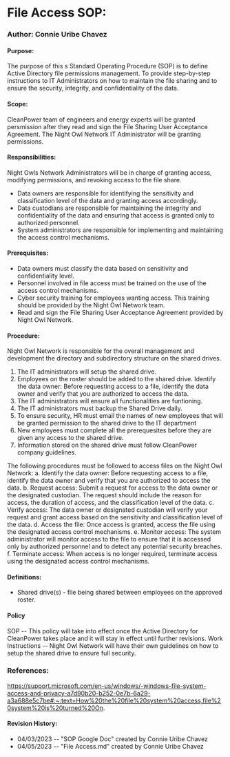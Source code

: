 

# File Access SOP:
### Author: Connie Uribe Chavez
#### Purpose:
The purpose of this s Standard Operating Procedure (SOP) is to define Active Directory file permissions management. To provide step-by-step instructions to IT Administrators on how to maintain the file sharing and to ensure the security, integrity, and confidentiality of the data.
#### Scope:
CleanPower team of engineers and energy experts will be granted persmission after they read and sign the File Sharing User Acceptance Agreement. The Night Owl Network IT Administrator will be granting permissions. 

#### Responsibilities:
Night Owls Network Administrators will be in charge of granting access, modifying permissions, and revoking access to the file share.
- Data owners are responsible for identifying the sensitivity and classification level of the data and granting access accordingly.
- Data custodians are responsible for maintaining the integrity and confidentiality of the data and ensuring that access is granted only to authorized personnel.
- System administrators are responsible for implementing and maintaining the access control mechanisms.

#### Prerequisites:
- Data owners must classify the data based on sensitivity and confidentiality level.
- Personnel involved in file access must be trained on the use of the access control mechanisms.
- Cyber security training for employees wanting access. This training should be provided by the Night Owl Network team.
- Read and sign the File Sharing User Acceptance Agreement provided by Night Owl Network.


#### Procedure:
Night Owl Network is responsible for the overall management and development the directory and subdirectory structure on the shared
drives. 
1. The IT administrators will setup the shared drive.
2. Employees on the roster should be added to the shared drive. Identify the data owner: Before requesting access to a file, identify the data owner and verify that you are authorized to access the data.
3. The IT administrators will ensure all functionalities are funtioning.
4. The IT administrators must backup the Shared Drive daily.
5. To ensure security, HR must email the names of new employees that will be granted permission to the shared drive to the IT department
6. New employees must complete all the prerequesites before they are given any access to the shared drive. 
7. Information stored on the shared drive must follow CleanPower company guidelines.

The following procedures must be followed to access files on the Night Owl Network:
a. Identify the data owner: Before requesting access to a file, identify the data owner and verify that you are authorized to access the data.
b. Request access: Submit a request for access to the data owner or the designated custodian. The request should include the reason for access, the duration of access, and the classification level of the data.
c. Verify access: The data owner or designated custodian will verify your request and grant access based on the sensitivity and classification level of the data.
d. Access the file: Once access is granted, access the file using the designated access control mechanisms.
e. Monitor access: The system administrator will monitor access to the file to ensure that it is accessed only by authorized personnel and to detect any potential security breaches.
f. Terminate access: When access is no longer required, terminate access using the designated access control mechanisms.


#### Definitions:
- Shared drive(s) - file being shared between employees on the approved roster.

#### Policy 
SOP -- This policy will take into effect once the Active Directory for CleanPower takes place and it will stay in effect until further revisions.
Work Instructions -- Night Owl Network will have their own guidelines on how to setup the shared drive to ensure full security. 

### References:
https://support.microsoft.com/en-us/windows/-windows-file-system-access-and-privacy-a7d90b20-b252-0e7b-6a29-a3a688e5c7be#:~:text=How%20the%20file%20system%20access,file%20system%20is%20turned%20On.



#### Revision History:
- 04/03/2023 -- "SOP Google Doc" created by Connie Uribe Chavez
- 04/05/2023 -- "File Access.md" created by Connie Uribe Chavez

